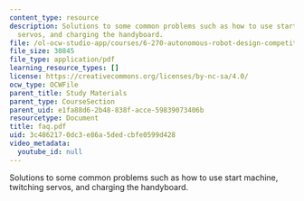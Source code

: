 ```yaml
---
content_type: resource
description: Solutions to some common problems such as how to use start machine, twitching
  servos, and charging the handyboard.
file: /ol-ocw-studio-app/courses/6-270-autonomous-robot-design-competition-january-iap-2005/3c4862170dc3e86a5dedcbfe0599d428_faq.pdf
file_size: 30845
file_type: application/pdf
learning_resource_types: []
license: https://creativecommons.org/licenses/by-nc-sa/4.0/
ocw_type: OCWFile
parent_title: Study Materials
parent_type: CourseSection
parent_uid: e1fa88d6-2b48-838f-acce-59839073406b
resourcetype: Document
title: faq.pdf
uid: 3c486217-0dc3-e86a-5ded-cbfe0599d428
video_metadata:
  youtube_id: null
---
```

Solutions to some common problems such as how to use start machine, twitching servos, and charging the handyboard.